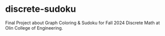 # discrete-sudoku
Final Project about Graph Coloring &amp; Sudoku for Fall 2024 Discrete Math at Olin College of Engineering.
